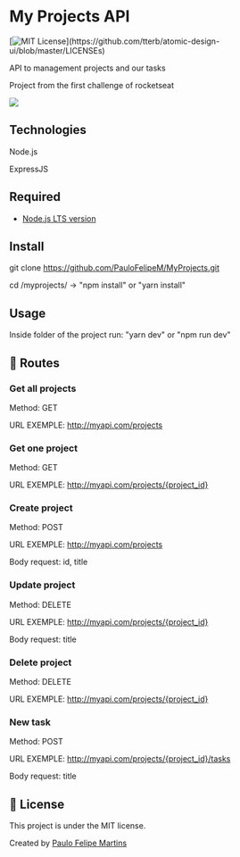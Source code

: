 # My Projects API

[![MIT License](https://img.shields.io/apm/l/atomic-design-ui.svg?)](https://github.com/tterb/atomic-design-ui/blob/master/LICENSEs)

API to management projects and our tasks

Project from the first challenge of rocketseat

![](header.png)

## Technologies
Node.js

ExpressJS

## Required
- [Node.js LTS version](https://nodejs.org/en/)

## Install

git clone https://github.com/PauloFelipeM/MyProjects.git

cd /myprojects/ -> "npm install" or "yarn install"

## Usage

Inside folder of the project run: "yarn dev" or "npm run dev"

## 🚩 Routes


### Get all projects

Method: GET

URL EXEMPLE: http://myapi.com/projects


### Get one project

Method: GET

URL EXEMPLE: http://myapi.com/projects/{project_id}


### Create project

Method: POST

URL EXEMPLE: http://myapi.com/projects

Body request: id, title


### Update project

Method: DELETE

URL EXEMPLE: http://myapi.com/projects/{project_id}

Body request: title


### Delete project

Method: DELETE

URL EXEMPLE: http://myapi.com/projects/{project_id}


### New task

Method: POST

URL EXEMPLE: http://myapi.com/projects/{project_id}/tasks

Body request: title


## :memo: License

This project is under the MIT license.

Created by [Paulo Felipe Martins](https://www.linkedin.com/in/paulo-felipe-martins-3940b011a/)
